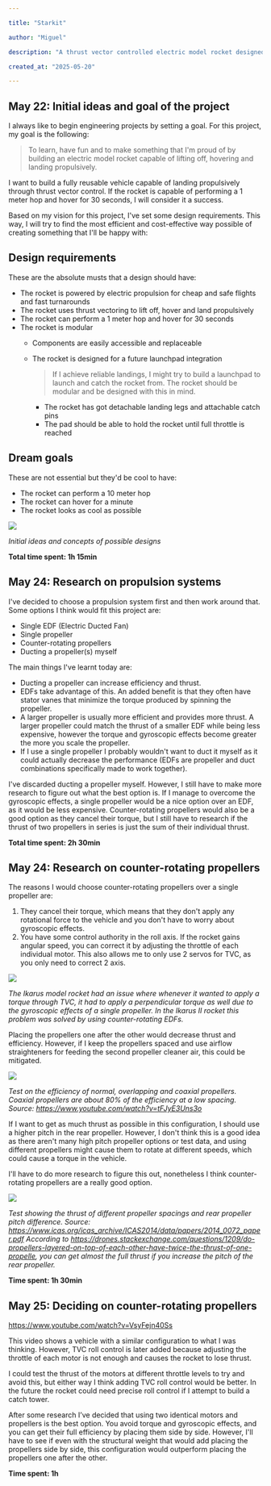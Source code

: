 ```yaml
---

title: "Starkit"

author: "Miguel"

description: "A thrust vector controlled electric model rocket designed for propulsive landings"

created_at: "2025-05-20"

---
```

## May 22: Initial ideas and goal of the project

I always like to begin engineering projects by setting a goal. For this project, my goal is the following:
> To learn, have fun and to make something that I'm proud of by building an electric model rocket capable of lifting off, hovering and landing propulsively.

I want to build a fully reusable vehicle capable of landing propulsively through thrust vector control. If the rocket is capable of performing a 1 meter hop and hover for 30 seconds, I will consider it a success.

Based on my vision for this project, I've set some design requirements. This way, I will try to find the most efficient and cost-effective way possible of creating something that I'll be happy with:

## Design requirements
These are the absolute musts that a design should have:

- The rocket is powered by electric propulsion for cheap and safe flights and fast turnarounds
- The rocket uses thrust vectoring to lift off, hover and land propulsively
- The rocket can perform a 1 meter hop and hover for 30 seconds
- The rocket is modular
	- Components are easily accessible and replaceable
	- The rocket is designed for a future launchpad integration
	  > If I achieve reliable landings, I might try to build a launchpad to launch and catch the rocket from. The rocket should be modular and be designed with this in mind.

		- The rocket has got detachable landing legs and attachable catch pins
		- The pad should be able to hold the rocket until full throttle is reached

## Dream goals
These are not essential but they'd be cool to have:

- The rocket can perform a 10 meter hop
- The rocket can hover for a minute
- The rocket looks as cool as possible


![](Images/Sketches.png)

*Initial ideas and concepts of possible designs*

**Total time spent: 1h 15min**

## May 24: Research on propulsion systems
I've decided to choose a propulsion system first and then work around that. Some options I think would fit this project are:
- Single EDF (Electric Ducted Fan)
- Single propeller
- Counter-rotating propellers
- Ducting a propeller(s) myself

The main things I've learnt today are:
- Ducting a propeller can increase efficiency and thrust.
- EDFs take advantage of this. An added benefit is that they often have stator vanes that minimize the torque produced by spinning the propeller.
- A larger propeller is usually more efficient and provides more thrust. A larger propeller could match the thrust of a smaller EDF while being less expensive, however the torque and gyroscopic effects become greater the more you scale the propeller.
- If I use a single propeller I probably wouldn't want to duct it myself as it could actually decrease the performance (EDFs are propeller and duct combinations specifically made to work together).

I've discarded ducting a propeller myself. However, I still have to make more research to figure out what the best option is. If I manage to overcome the gyroscopic effects, a single propeller would be a nice option over an EDF, as it would be less expensive. Counter-rotating propellers would also be a good option as they cancel their torque, but I still have to research if the thrust of two propellers in series is just the sum of their individual thrust.

**Total time spent: 2h 30min**

## May 24: Research on counter-rotating propellers

The reasons I would choose counter-rotating propellers over a single propeller are:
1. They cancel their torque, which means that they don't apply any rotational force to the vehicle and you don't have to worry about gyroscopic effects.
2. You have some control authority in the roll axis. If the rocket gains angular speed, you can correct it by adjusting the throttle of each individual motor. This also allows me to only use 2 servos for TVC, as you only need to correct 2 axis.

![](Images/Ikarus.png)

*The Ikarus model rocket had an issue where whenever it wanted to apply a torque through TVC, it had to apply a perpendicular torque as well due to the gyroscopic effects of a single propeller. In the Ikarus II rocket this problem was solved by using counter-rotating EDFs.*

Placing the propellers one after the other would decrease thrust and efficiency. However, if I keep the propellers spaced and use airflow straighteners for feeding the second propeller cleaner air, this could be mitigated.

![](Images/Efficiency.png)

*Test on the efficiency of normal, overlapping and coaxial propellers. Coaxial propellers are about 80% of the efficiency at a low spacing. Source: https://www.youtube.com/watch?v=tFJyE3Uns3o*

If I want to get as much thrust as possible in this configuration, I should use a higher pitch in the rear propeller. However, I don't think this is a good idea as there aren't many high pitch propeller options or test data, and using different propellers might cause them to rotate at different speeds, which could cause a torque in the vehicle.

I'll have to do more research to figure this out, nonetheless I think counter-rotating propellers are a really good option.

![](Images/CoaxialTest.png)

*Test showing the thrust of different propeller spacings and rear propeller pitch difference. Source: https://www.icas.org/icas_archive/ICAS2014/data/papers/2014_0072_paper.pdf According to https://drones.stackexchange.com/questions/1209/do-propellers-layered-on-top-of-each-other-have-twice-the-thrust-of-one-propelle, you can get almost the full thrust if you increase the pitch of the rear propeller.*

**Time spent: 1h 30min**

## May 25: Deciding on counter-rotating propellers

https://www.youtube.com/watch?v=VsyFejn40Ss

This video shows a vehicle with a similar configuration to what I was thinking. However, TVC roll control is later added because adjusting the throttle of each motor is not enough and causes the rocket to lose thrust.

I could test the thrust of the motors at different throttle levels to try and avoid this, but either way I think adding TVC roll control would be better. In the future the rocket could need precise roll control if I attempt to build a catch tower.

After some research I’ve decided that using two identical motors and propellers is the best option. You avoid torque and gyroscopic effects, and you can get their full efficiency by placing them side by side. However, I'll have to see if even with the structural weight that would add placing the propellers side by side, this configuration would outperform placing the propellers one after the other.

**Time spent: 1h**

